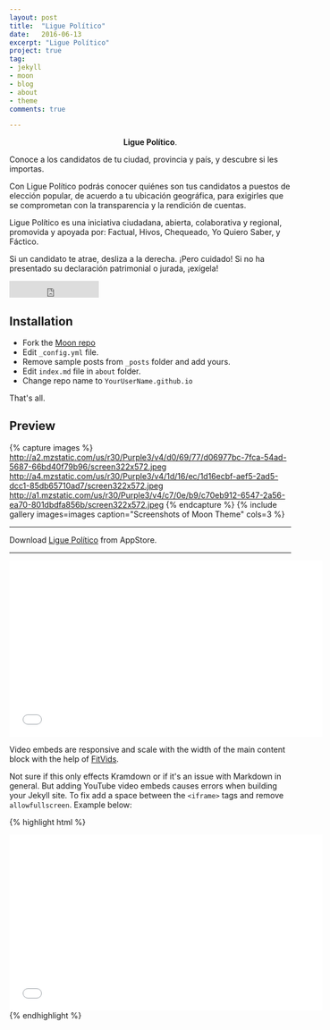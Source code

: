 ```yaml
---
layout: post
title:  "Ligue Político"
date:   2016-06-13
excerpt: "Ligue Político"
project: true
tag:
- jekyll 
- moon
- blog
- about
- theme
comments: true

---
```


    
<center><b>Ligue Político</b>.</center>
     
Conoce a los candidatos de tu ciudad, provincia y país, y descubre si les importas.

Con Ligue Político podrás conocer quiénes son tus candidatos a puestos de elección popular, de acuerdo a tu ubicación geográfica, para exigirles que se comprometan con la transparencia y la rendición de cuentas. 

Ligue Político es una iniciativa ciudadana, abierta, colaborativa y regional, promovida y apoyada por: Factual, Hivos, Chequeado, Yo Quiero Saber, y Fáctico.

Si un candidato te atrae, desliza a la derecha. ¡Pero cuidado! Si no ha presentado su declaración patrimonial o jurada, ¡exígela!

<iframe src="https://ghbtns.com/github-btn.html?user=TaylanTatli&repo=Moon&type=star&count=true&size=large" frameborder="0" scrolling="0" width="160px" height="30px"></iframe>    
      
## Installation
* Fork the [Moon repo](https://github.com/TaylanTatli/Moon/fork)
* Edit `_config.yml` file.
* Remove sample posts from `_posts` folder and add yours.
* Edit `index.md` file in `about` folder.
* Change repo name to `YourUserName.github.io`    
     
That's all.

## Preview

{% capture images %}
	http://a2.mzstatic.com/us/r30/Purple3/v4/d0/69/77/d06977bc-7fca-54ad-5687-66bd40f79b96/screen322x572.jpeg
	http://a4.mzstatic.com/us/r30/Purple3/v4/1d/16/ec/1d16ecbf-aef5-2ad5-dcc1-85db65710ad7/screen322x572.jpeg
	http://a1.mzstatic.com/us/r30/Purple3/v4/c7/0e/b9/c70eb912-6547-2a56-ea70-801dbdfa856b/screen322x572.jpeg
{% endcapture %}
{% include gallery images=images caption="Screenshots of Moon Theme" cols=3 %}

---

  
      
Download  [Ligue Político](https://itunes.apple.com/mx/app/ligue-politico/id1036339757?mt=8) from AppStore.      


---

<iframe width="560" height="315" src="//www.youtube.com/embed/SU3kYxJmWuQ" frameborder="0"> </iframe>

Video embeds are responsive and scale with the width of the main content block with the help of [FitVids](http://fitvidsjs.com/).

Not sure if this only effects Kramdown or if it's an issue with Markdown in general. But adding YouTube video embeds causes errors when building your Jekyll site. To fix add a space between the `<iframe>` tags and remove `allowfullscreen`. Example below:

{% highlight html %}
<iframe width="560" height="315" src="//www.youtube.com/embed/SU3kYxJmWuQ" frameborder="0"> </iframe>
{% endhighlight %}